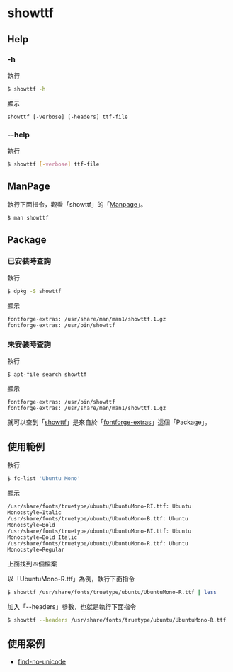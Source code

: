 
# showttf

## Help

### -h

執行

``` sh
$ showttf -h
```

顯示

```
showttf [-verbose] [-headers] ttf-file
```

### --help

執行

``` sh
$ showttf [-verbose] ttf-file
```

## ManPage

執行下面指令，觀看「showttf」的「[Manpage](http://manpages.ubuntu.com/manpages/bionic/en/man1/showttf.1.html)」。

``` sh
$ man showttf
```

## Package

### 已安裝時查詢

執行

``` sh
$ dpkg -S showttf
```

顯示

```
fontforge-extras: /usr/share/man/man1/showttf.1.gz
fontforge-extras: /usr/bin/showttf
```

### 未安裝時查詢

執行

```
$ apt-file search showttf
```

顯示

```
fontforge-extras: /usr/bin/showttf
fontforge-extras: /usr/share/man/man1/showttf.1.gz
```

就可以查到「[showttf]((http://manpages.ubuntu.com/manpages/bionic/en/man1/showttf.1.html))」是來自於「[fontforge-extras](https://packages.ubuntu.com/bionic/fontforge-extras)」這個「Package」。

## 使用範例

執行

``` sh
$ fc-list 'Ubuntu Mono'
```

顯示

```
/usr/share/fonts/truetype/ubuntu/UbuntuMono-RI.ttf: Ubuntu Mono:style=Italic
/usr/share/fonts/truetype/ubuntu/UbuntuMono-B.ttf: Ubuntu Mono:style=Bold
/usr/share/fonts/truetype/ubuntu/UbuntuMono-BI.ttf: Ubuntu Mono:style=Bold Italic
/usr/share/fonts/truetype/ubuntu/UbuntuMono-R.ttf: Ubuntu Mono:style=Regular
```

上面找到四個檔案

以「UbuntuMono-R.ttf」為例，執行下面指令

``` sh
$ showttf /usr/share/fonts/truetype/ubuntu/UbuntuMono-R.ttf | less
```

加入「--headers」參數，也就是執行下面指令

``` sh
$ showttf --headers /usr/share/fonts/truetype/ubuntu/UbuntuMono-R.ttf | less
```


## 使用案例

* [find-no-unicode](https://github.com/samwhelp/note-about-fontforge/tree/gh-pages/ubuntu/18.04/demo/native/case/find-no-unicode)

